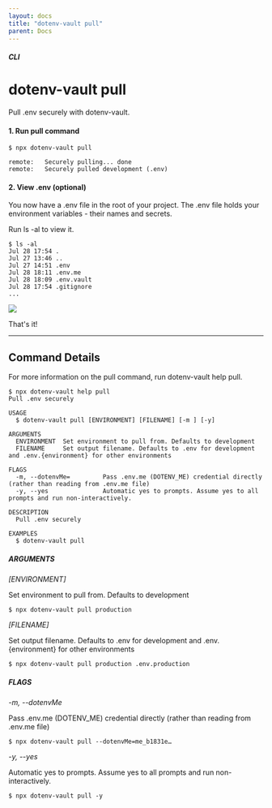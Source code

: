 ```yaml
---
layout: docs
title: "dotenv-vault pull"
parent: Docs
---
```


##### CLI

# dotenv-vault pull

Pull .env securely with dotenv-vault.

#### 1. Run pull command

```
$ npx dotenv-vault pull

remote:   Securely pulling... done
remote:   Securely pulled development (.env)
```

#### 2. View .env (optional)

You now have a .env file in the root of your project. The .env file holds your environment variables - their names and secrets.

Run ls -al to view it.

```
$ ls -al
Jul 28 17:54 .
Jul 27 13:46 ..
Jul 27 14:51 .env
Jul 28 18:11 .env.me
Jul 28 18:09 .env.vault
Jul 28 17:54 .gitignore
...
```
![](https://res.cloudinary.com/dotenv-org/image/upload/c_scale,w_900/v1659632493/Screen_Shot_2022-08-04_at_10.00.34_AM_jg9dzq.png)

That's it!

---

## Command Details

For more information on the pull command, run dotenv-vault help pull.

```
$ npx dotenv-vault help pull
Pull .env securely

USAGE
  $ dotenv-vault pull [ENVIRONMENT] [FILENAME] [-m ] [-y]

ARGUMENTS
  ENVIRONMENT  Set environment to pull from. Defaults to development
  FILENAME     Set output filename. Defaults to .env for development and .env.{environment} for other environments

FLAGS
  -m, --dotenvMe=         Pass .env.me (DOTENV_ME) credential directly (rather than reading from .env.me file)
  -y, --yes               Automatic yes to prompts. Assume yes to all prompts and run non-interactively.

DESCRIPTION
  Pull .env securely

EXAMPLES
  $ dotenv-vault pull
```

##### ARGUMENTS

*[ENVIRONMENT]*

Set environment to pull from. Defaults to development

```
$ npx dotenv-vault pull production
```

*[FILENAME]*

Set output filename. Defaults to .env for development and .env.{environment} for other environments

```
$ npx dotenv-vault pull production .env.production
```

##### FLAGS

*-m, --dotenvMe*

Pass .env.me (DOTENV_ME) credential directly (rather than reading from .env.me file)

```
$ npx dotenv-vault pull --dotenvMe=me_b1831e…
```

*-y, --yes*

Automatic yes to prompts. Assume yes to all prompts and run non-interactively.

```
$ npx dotenv-vault pull -y
```
